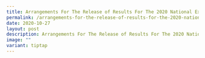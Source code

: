 ```yaml
---
title: Arrangements For The Release of Results For The 2020 National Examinations
permalink: /arrangements-for-the-release-of-results-for-the-2020-national-examinations/
date: 2020-10-27
layout: post
description: Arrangements For The Release of Results For The 2020 National Examinations
image: ""
variant: tiptap
---
```

